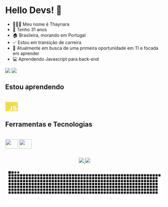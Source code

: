 # Hello Devs! 👋 
- 🙎🏽‍♀️ Meu nome é Thaynara
- 🎂 Tenho 31 anos
- 🏠 Brasileira, morando em Portugal
- ✅ Estou em transição de carreira
- 🔭 Atualmente em busca de uma primeira oportunidade em TI e focada em aprender
- 💻 Aprendendo Javascript para back-end

<div> 
  <a href = "mailto:thaynara92@hotmail.com"><img src="https://img.shields.io/badge/Microsoft_Outlook-0078D4?style=for-the-badge&logo=microsoft-outlook&logoColor=white"></a>
  <a href="https://www.linkedin.com/in/thaynara-spinassi/" target="_blank"><img src="https://img.shields.io/badge/-LinkedIn-%230077B5?style=for-the-badge&logo=linkedin&logoColor=white" target="_blank"></a> 
</div>

##

## Estou aprendendo

<div style="display: inline_block"><br>
  <img align="center" alt="Rafa-Js" height="30" width="40" src="https://raw.githubusercontent.com/devicons/devicon/master/icons/javascript/javascript-plain.svg">
</div>

##

## Ferramentas e Tecnologias

<div style="display: inline_block"><br>
<img align="center" src="https://cdn.jsdelivr.net/gh/devicons/devicon@latest/icons/nodejs/nodejs-original-wordmark.svg" width="40" height="30"/>
<img align="center" src="https://cdn.jsdelivr.net/gh/devicons/devicon@latest/icons/vscode/vscode-original-wordmark.svg" width="40" height="30"/>
</div>       

##

<p align="center">
<a href="https://github.com/thaypinassi">
  <img height="130em" src="https://github-readme-stats-eight-theta.vercel.app/api?username=thayspinassi&show_icons=true&theme=tokyonight&include_all_commits=true&count_private=true"/>
  <img height="130em" src="https://github-readme-stats-eight-theta.vercel.app/api/top-langs/?username=thayspinassi&layout=compact&langs_count=8&theme=tokyonight"/>
</a>
</p>

<picture>
  <source media="(prefers-color-scheme: dark)" srcset="https://raw.githubusercontent.com/thayspinassi/thayspinassi/output/github-contribution-grid-snake-dark.svg">
  <source media="(prefers-color-scheme: light)" srcset="https://raw.githubusercontent.com/thaySpinassi/thayspinassi/output/github-contribution-grid-snake.svg">
  <img alt="github contribution grid snake animation" src="https://raw.githubusercontent.com/thayspinassi/thayspinassi/output/github-contribution-grid-snake.svg">
</picture>
